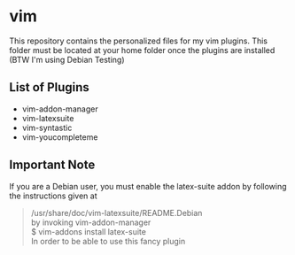# vim  

This repository contains the personalized files for my vim plugins. This folder must be located at your home folder once the plugins are installed  
(BTW I'm using Debian Testing)

## List of Plugins  
 * vim-addon-manager
 * vim-latexsuite   
 * vim-syntastic    
 * vim-youcompleteme

## Important Note
If you are a Debian user, you must enable the latex-suite addon by following the instructions given at  
 > /usr/share/doc/vim-latexsuite/README.Debian   
by invoking vim-addon-manager   
 > $ vim-addons install latex-suite  
In order to be able to use this fancy plugin
